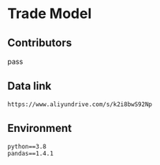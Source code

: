 # Trade Model

## Contributors
pass
## Data link
`https://www.aliyundrive.com/s/k2i8bwS92Np`

## Environment
```
python==3.8
pandas==1.4.1
```
